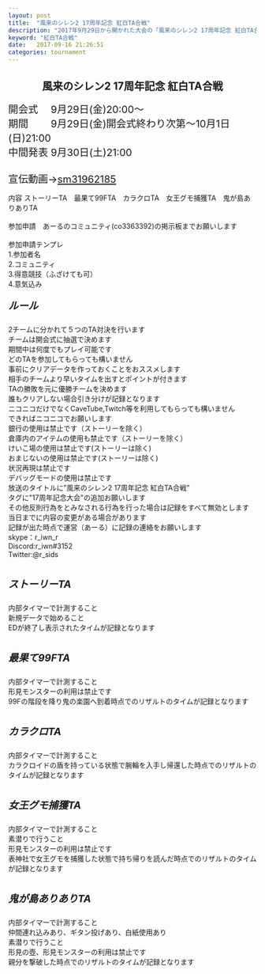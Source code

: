 ```yaml
---
layout: post
title:  "風来のシレン2 17周年記念 紅白TA合戦"
description: "2017年9月29日から開かれた大会の「風来のシレン2 17周年記念 紅白TA合戦」の概要です"
keyword: "紅白TA合戦"
date:   2017-09-16 21:26:51
categories: tournament
---
```


<h2 style="text-align:center;">風来のシレン2 17周年記念 紅白TA合戦</h2><p style="text-align:left;"><span style="font-size:120%;"><span style="font-size:120%;">開会式　 9月29日(金)20:00～<br />期間　　 9月29日(金)開会式終わり次第～10月1日(日)21:00<br />中間発表 9月30日(土)21:00<br /><br />宣伝動画→<a href="http://www.nicovideo.jp/watch/sm31962185">sm31962185</a></span></span></p><p>内容 ストーリーTA　最果て99FTA　カラクロTA　女王グモ捕獲TA　鬼が島ありありTA<br /><br />参加申請　あーるのコミュニティ(co3363392)の掲示板までお願いします<br /><br /><span>参加申請テンプレ</span><br /><span>1.参加者名</span><br /><span>2.コミュニティ</span><br /><span>3.得意競技（ふざけても可）</span><br /><span>4.意気込み</span><br /></p><div style="text-align:left;"><h5><span style="font-size:120%;"><span style="font-size:120%;">ルール</span></span></h5>2チームに分かれて５つのTA対決を行います<br />チームは開会式に抽選で決めます<br />期間中は何度でもプレイ可能です<br />どのTAを参加してもらっても構いません<br />事前にクリアデータを作っておくことをおススメします<br />相手のチームより早いタイムを出すとポイントが付きます<br />TAの勝敗を元に優勝チームを決めます<br />誰もクリアしない場合引き分けが記録となります<br />ニコニコだけでなくCaveTube,Twitch等を利用してもらっても構いません<br />できればニコニコでお願いします<br />銀行の使用は禁止です（ストーリーを除く）<br />倉庫内のアイテムの使用も禁止です（ストーリーを除く）<br />けいこ場の使用は禁止です(ストーリーは除く)<br />おまじないの使用は禁止です(ストーリーは除く)<br />状況再現は禁止です<br />デバッグモードの使用は禁止です<br />放送のタイトルに”風来のシレン2 17周年記念 紅白TA合戦”<br />タグに"17周年記念大会"の追加お願いします<br />その他反則行為をとみなされる行為を行った場合は記録をすべて無効とします<br />当日までに内容の変更がある場合があります<br />記録が出た時点で運営（あーる）に記録の連絡をお願いします<br />skype：r_iwn_r <br />Discord:r_iwn#3152<br />Twitter:@r_sids<br /><br /></div><div style="text-align:left;"><h5><span style="font-size:120%;"><span style="font-size:120%;">ストーリーTA</span></span></h5>内部タイマーで計測すること<br />新規データで始めること<br />EDが終了し表示されたタイムが記録となります<br /><br /></div><div style="text-align:left;"><h5><span style="font-size:120%;"><span style="font-size:120%;">最果て99FTA</span></span></h5>内部タイマーで計測すること<br />形見モンスターの利用は禁止です<br />99Fの階段を降り鬼の楽園へ到着時点でのリザルトのタイムが記録となります<br /><br /></div><div style="text-align:left;"><h5><span style="font-size:120%;"><span style="font-size:120%;">カラクロTA</span></span></h5>内部タイマーで計測すること<br />カラクロイドの盾を持っている状態で腕輪を入手し帰還した時点でのリザルトのタイムが記録となります<br /><br /></div><div style="text-align:left;"><h5><span style="font-size:120%;"><span style="font-size:120%;">女王グモ捕獲TA</span></span></h5>内部タイマーで計測すること<br />素潜りで行うこと<br />形見モンスターの利用は禁止です<br />表神社で女王グモを捕獲した状態で持ち帰りを読んだ時点でのリザルトのタイムが記録となります<br /><br /></div><div style="text-align:left;"><h5><span style="font-size:120%;"><span style="font-size:120%;">鬼が島ありありTA</span></span></h5>内部タイマーで計測すること<br />仲間連れ込みあり、ギタン投げあり、白紙使用あり<br />素潜りで行うこと<br />形見の壺、形見モンスターの利用は禁止です<br />親分を撃破した時点でのリザルトのタイムが記録となります</div><br />

